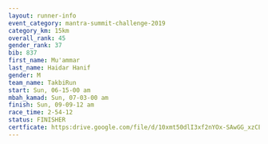 ```yaml
---
layout: runner-info 
event_category: mantra-summit-challenge-2019 
category_km: 15km 
overall_rank: 45
gender_rank: 37
bib: 837
first_name: Mu'ammar
last_name: Haidar Hanif
gender: M
team_name: TakbiRun
start: Sun, 06-15-00 am
mbah_kamad: Sun, 07-03-00 am
finish: Sun, 09-09-12 am
race_time: 2-54-12
status: FINISHER
certficate: https:drive.google.com/file/d/10xmt50dlI3xf2nYOx-SAwGG_xzCEaC-w/view?usp=sharing
---
```


